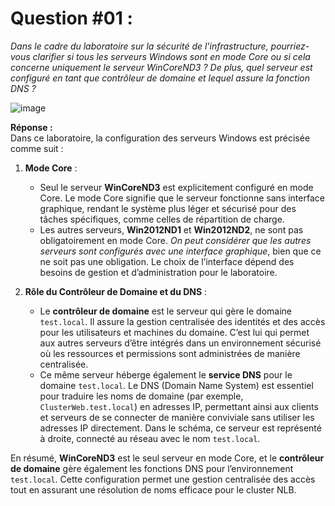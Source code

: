 # **Question #01 :**  
*Dans le cadre du laboratoire sur la sécurité de l'infrastructure, pourriez-vous clarifier si tous les serveurs Windows sont en mode Core ou si cela concerne uniquement le serveur WinCoreND3 ? De plus, quel serveur est configuré en tant que contrôleur de domaine et lequel assure la fonction DNS ?*

![image](https://github.com/user-attachments/assets/e3f27bf1-ab32-4d12-a173-4be9fe595b90)


**Réponse :**  
Dans ce laboratoire, la configuration des serveurs Windows est précisée comme suit :

1. **Mode Core** :
   - Seul le serveur **WinCoreND3** est explicitement configuré en mode Core. Le mode Core signifie que le serveur fonctionne sans interface graphique, rendant le système plus léger et sécurisé pour des tâches spécifiques, comme celles de répartition de charge.
   - Les autres serveurs, **Win2012ND1** et **Win2012ND2**, ne sont pas obligatoirement en mode Core. *On peut considérer que les autres serveurs sont configurés avec une interface graphique*, bien que ce ne soit pas une obligation. Le choix de l’interface dépend des besoins de gestion et d’administration pour le laboratoire.

2. **Rôle du Contrôleur de Domaine et du DNS** :
   - Le **contrôleur de domaine** est le serveur qui gère le domaine `test.local`. Il assure la gestion centralisée des identités et des accès pour les utilisateurs et machines du domaine. C’est lui qui permet aux autres serveurs d’être intégrés dans un environnement sécurisé où les ressources et permissions sont administrées de manière centralisée.
   - Ce même serveur héberge également le **service DNS** pour le domaine `test.local`. Le DNS (Domain Name System) est essentiel pour traduire les noms de domaine (par exemple, `ClusterWeb.test.local`) en adresses IP, permettant ainsi aux clients et serveurs de se connecter de manière conviviale sans utiliser les adresses IP directement. Dans le schéma, ce serveur est représenté à droite, connecté au réseau avec le nom `test.local`.

En résumé, **WinCoreND3** est le seul serveur en mode Core, et le **contrôleur de domaine** gère également les fonctions DNS pour l’environnement `test.local`. Cette configuration permet une gestion centralisée des accès tout en assurant une résolution de noms efficace pour le cluster NLB.
